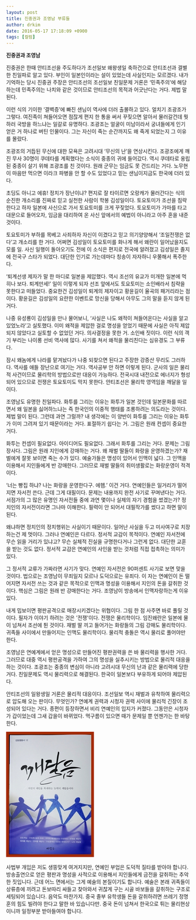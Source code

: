 ```yaml
---
layout: post
title: 진중권과 조영남 부류들
author: drkim
date: 2016-05-17 17:18:09 +0900
tags: [컬럼]
---
```

**진중권과 조영남** 

  


진중권은 한때 안티조선을 주도하다가 조선일보 왜왕생일 축하건으로 안티조선과 결별한 친일파로 알고 있다. 부인이 일본인이라는 설이 있었는데 사실인지는 모르겠다. 내가 기억하는 당시 진중권 주장은 안티조선의 조선일보 친일문제 거론은 ‘민족주의’에 해당하는데 민족주의는 나치와 같은 것이므로 안티조선의 목적과 어긋난다는 거다. 제법 말 된다. 

  


이런 식의 기이한 ‘결벽증’에 빠진 샌님이 역사에 더러 출몰하고 있다. 얼치기 조광조가 그렇다. 여진족이 쳐들어오면 점잖게 편지 한 통을 써서 꾸짖으면 알아서 물러갈건데 뭣하러 국방을 하느냐는 일갈로 유명하다. 조광조는 얼굴이 미남이라서 궁녀들에게 인기 얻은 거 하나로 버틴 인물이다. 그는 자신이 죽는 순간까지도 왜 죽게 되었는지 그 이유를 몰랐다. 

  


조광조의 거듭된 무신에 대한 모욕은 고려시대 ‘무신의 난’을 연상시킨다. 조광조에게 깨진 무사 30명이 쿠데타를 계획했다는 소식이 중종의 귀에 들어갔다. 역시 쿠데타로 옹립된 중종이 살기 위해 조광조를 친 것이다. 원래 군무는 임금도 못 건드리는 거다. 노무현이 마음만 먹으면 이라크 파병을 안 할 수도 있었다고 믿는 샌님이지금도 한국에 더러 있다. 

  


초딩도 아니고 에휴! 정치가 장난이냐? 편지로 잘 타이르면 오랑캐가 물러간다는 식의 순진한 개소리를 진짜로 믿고 실천한 사람이 학봉 김성일이다. 토요토미가 조선을 침략한다고 하자 일본에 사신으로 가서 토요토미를 크게 꾸짖었다. 토요토미가 가마를 타고 대문으로 들어오자, 임금을 대리하여 온 사신 앞에서의 예법이 아니라고 아주 혼을 내준 것이다. 

  


토요토미가 부하를 목베고 사죄하자 자신이 이겼다고 믿고 의기양양해서 ‘조일전쟁은 없다’고 개소리를 한 거다. 어쩌면 김성일이 토요토미를 화나게 해서 왜란이 일어났을지도 모를 일. 사신 일행이 돌아오기도 전에 이 소식은 편지로 전국에 알려졌고 김성일은 졸지에 전국구 스타가 되었다. 대단한 인기로 가는데마다 칭송이 자자하니 우쭐해서 폭주한다. 

  


‘퇴계선생 제자가 말 한 마디로 일본을 제압했다. 역시 조선의 유교가 미개한 일본에 먹히나 보다. 퇴계만세!’ 일이 이렇게 되자 선조 앞에서도 토요토미는 소인배라서 침략을 못한다고 떠들었다. 중요한건 김성일이 퇴계의 제자이고 황윤길이 율곡의 패거리라는 점이다. 황윤길은 김성일의 요란한 이벤트로 망신을 당해서 아무도 그의 말을 듣지 않게 된 거다. 

  


나중 유성룡이 김성일을 만나 물어보니, ‘사실은 나도 왜적이 쳐들어온다는 사실을 알고 있었노라’고 실토했다. 이미 왜적을 제압한 걸로 명성을 얻었기 때문에 사실은 아직 제압되지 않았다고 실토할 수 없었던 거다. 의사결정을 못한 거. 소인배 짓이다. 이런 식의 객기 부리는 나이롱 선비 역사에 많다. 사기를 쳐서 왜적을 물리친다는 심유경도 그 부류다. 

  


잠시 왜놈에게 나라를 맡겨놨다가 나중 되찾으면 된다고 주장한 강증산 무리도 그러하다. 역사를 애들 장난으로 여기는 거다. 역사공부 안 하면 이렇게 된다. 군사의 일은 물리적 사건이므로 물리학의 방법으로만 대응이 가능하다. 전국시대 내전으로 에너지가 형성되어 있으므로 전쟁은 토요토미도 막지 못한다. 안티조선은 물리학 영역임을 깨달을 일이다. 

  


조영남도 유명한 친일파다. 화투를 그리는 이유는 화투가 일본 것인데 일본문화를 따르면서 왜 일본을 싫어하느냐는 즉 한국인의 이중적 행태를 조롱하려는 의도라는 것이다. 제법 말이 된다. 그런데 과연 그럴까? 내 생각에는 이 양반이 화투를 그리는 이유는 화투가 이미 그려져 있기 때문이라는 거다. 표절하기 쉽다는 거. 그림은 원래 컨셉이 중요한 거다. 

  


화투는 컨셉이 필요없다. 아이디어도 필요없다. 그래서 화투를 그리는 거다. 문제는 그림장사다. 그림은 원래 지인에게 강매하는 거다. 왜 재벌 딸들이 화랑을 운영하겠는가? 재벌에게 잘못 보이면 죽는 수가 있다. 예술가들은 명성이 있어서 인맥이 넓다. 그 인맥을 이용해서 지인들에게 반 강매한다. 그러므로 재벌 딸들의 취미생활로는 화랑운영이 적격이다. 

  


‘너는 빵집 하냐? 나는 화랑을 운영한다구. 에헴.’ 이건 거다. 연예인들은 일거리가 떨어지면 자서전 쓴다. 근데 그게 대필이다. 문제는 내용까지 완전 사기로 꾸며낸다는 거다. 서점가의 그 많은 유명인 자서전들 중에 과연 몇이나 실제의 자기 경험을 썼겠는가? 정치인의 자서전이라면 그나마 이해한다. 필력이 안 되어서 대필작가를 썼다고 하면 말이 된다. 

  


왜냐하면 정치인의 정치행위는 사실이기 때문이다. 일어난 사실을 두고 미사여구로 치장하는건 제 멋이다. 그러나 연예인은 다르다. 정서적 교감이 목적이다. 연예인 자서전에 무슨 읽을 거리가 있냐고? 무슨 실체적 진실을 규명한다거나 그런게 없다. 대단한 교훈을 받는 것도 없다. 정서적 교감은 연예인의 사인을 받는 것처럼 직접 접촉하는 의미가 있다. 

  


그 정서적 교류가 가짜라면 사기가 맞다. 연예인 자서전은 90퍼센트 사기로 보면 맞을 것이다. 법으로는 조영남이 무죄일지 모르나 도덕으로는 유죄다. 이 자는 연예인이 돈 떨어지면 자서전 쓰는 것과 같은 목적으로 인맥과 명성을 이용해서 지인의 돈을 갈취한 것이다. 핵심은 그림은 원래 반 강매한다는 거다. 조영남이 방송에서 인맥자랑하는게 이유있다. 

  


내게 밉보이면 평판공격으로 매장시키겠다는 위협이다. 그림 한 점 사주면 바로 풀릴 것이다. 필자가 이야기 하려는 것은 '전쟁'이다. 전쟁은 물리학이다. 임진왜란은 일본에 물이 넘쳐서 조선에 튄 것이다. 재벌 딸 끼고 들어가는 화랑들의 그림 강매도 물리학이다. 귀족들 사이에서 만들어지는 인맥도 물리학이다. 물리적 충돌은 역시 물리로 풀어야만 한다. 

  


조영남은 연예계에서 얻은 명성으로 만들어진 평판권력을 쓴 바 물리력을 행사한 거다. 그러므로 대중 역시 평판공격을 가하여 그의 명성을 실추시키는 방법으로 물리적 대응을 하는 것이다. 조광조는 중종의 변심이 아니라 고려시대 무신의 난과 같은 물리력에 당한 거다. 친일문제도 역시 물리력으로 해결된다. 한국이 일본보다 부유하게 되어야 제압된다. 

  


안티조선의 일왕생일 거론은 물리적 대응이다. 조선일보 역시 재벌과 유착하여 물리력으로 압도해 오는 판이다. 무엇인가? 연예계 권력과 시청자 권력 사이에 물리적 긴장이 조성되어 있다는 거다. 종편이 등장하면서 비리 연예인의 입지가 커졌다. 그동안은 시청자가 갑이었는데 그새 갑을이 바뀌었다. 먹구름이 있으면 때가 문제일 뿐 언젠가는 한 바탕 한다. 

  



![](/files/attach/images/199/389/710/aDSC01523.JPG)   


  


사법부 개입은 저도 생뚱맞게 여겨지지만, 연예인 부업은 도덕적 질타를 받아야 합니다. 방송출연으로 얻은 평판과 명성을 사적으로 이용해서 지인들에게 금전을 갈취하는 추악한 짓입니다. 근데 어느 면에서는 그게 예술의 본질이기도 합니다. 예술은 본래 귀족들이 상류층에 끼려고 돈보따리 싸들고 찾아와서 귀찮게 구는 시골 바보들을 갈취하는 구조로 세팅되어 있습니다. 음악도 마찬가지. 중국 졸부 유학생들 돈을 갈취하려면 쓰레기 정명훈의 힘도 빌려야 한다고 말한 바 있습니다만. 중국 돈이 넘쳐서 한국으로 튀는 물리현상이니까 일정부분 받아들여야 합니다.